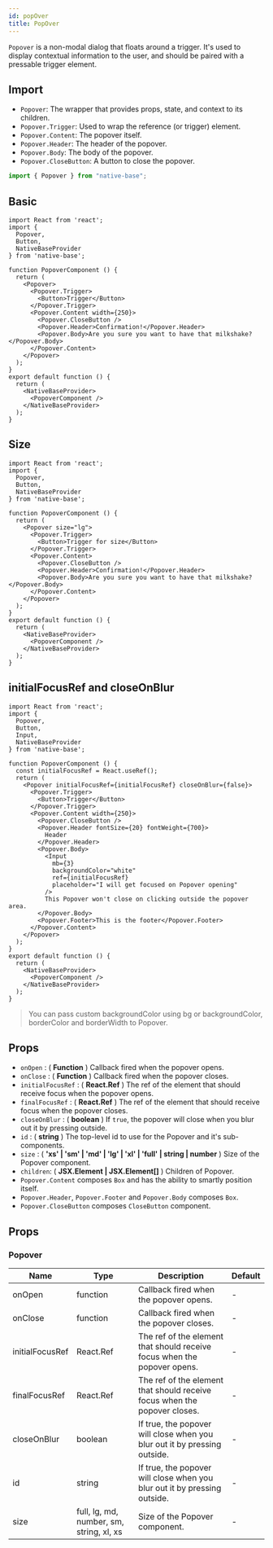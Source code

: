 ```yaml
---
id: popOver
title: PopOver
---
```


`Popover` is a non-modal dialog that floats around a trigger. It's used to display contextual information to the user, and should be paired with a pressable trigger element.

## Import

- `Popover`: The wrapper that provides props, state, and context to its children.
- `Popover.Trigger`: Used to wrap the reference (or trigger) element.
- `Popover.Content`: The popover itself.
- `Popover.Header`: The header of the popover.
- `Popover.Body`: The body of the popover.
- `Popover.CloseButton`: A button to close the popover.

```jsx
import { Popover } from "native-base";
```

## Basic

```SnackPlayer name=Popover%20Basic
import React from 'react';
import {
  Popover,
  Button,
  NativeBaseProvider
} from 'native-base';

function PopoverComponent () {
  return (
    <Popover>
      <Popover.Trigger>
        <Button>Trigger</Button>
      </Popover.Trigger>
      <Popover.Content width={250}>
        <Popover.CloseButton />
        <Popover.Header>Confirmation!</Popover.Header>
        <Popover.Body>Are you sure you want to have that milkshake?</Popover.Body>
      </Popover.Content>
    </Popover>
  );
}
export default function () {
  return (
    <NativeBaseProvider>
      <PopoverComponent />
    </NativeBaseProvider>
  );
}
```

## Size

```SnackPlayer name=Popover%20Size
import React from 'react';
import {
  Popover,
  Button,
  NativeBaseProvider
} from 'native-base';

function PopoverComponent () {
  return (
    <Popover size="lg">
      <Popover.Trigger>
        <Button>Trigger for size</Button>
      </Popover.Trigger>
      <Popover.Content>
        <Popover.CloseButton />
        <Popover.Header>Confirmation!</Popover.Header>
        <Popover.Body>Are you sure you want to have that milkshake?</Popover.Body>
      </Popover.Content>
    </Popover>
  );
}
export default function () {
  return (
    <NativeBaseProvider>
      <PopoverComponent />
    </NativeBaseProvider>
  );
}
```

## initialFocusRef and closeOnBlur

```SnackPlayer name=Popover%20initialFocusRef%20and%20closeOnBlur
import React from 'react';
import {
  Popover,
  Button,
  Input,
  NativeBaseProvider
} from 'native-base';

function PopoverComponent () {
  const initialFocusRef = React.useRef();
  return (
    <Popover initialFocusRef={initialFocusRef} closeOnBlur={false}>
      <Popover.Trigger>
        <Button>Trigger</Button>
      </Popover.Trigger>
      <Popover.Content width={250}>
        <Popover.CloseButton />
        <Popover.Header fontSize={20} fontWeight={700}>
          Header
        </Popover.Header>
        <Popover.Body>
          <Input
            mb={3}
            backgroundColor="white"
            ref={initialFocusRef}
            placeholder="I will get focused on Popover opening"
          />
          This Popover won't close on clicking outside the popover area.
        </Popover.Body>
        <Popover.Footer>This is the footer</Popover.Footer>
      </Popover.Content>
    </Popover>
  );
}
export default function () {
  return (
    <NativeBaseProvider>
      <PopoverComponent />
    </NativeBaseProvider>
  );
}
```

> You can pass custom backgroundColor using bg or backgroundColor, borderColor and borderWidth to Popover.

## Props

- `onOpen` : ( **Function** ) Callback fired when the popover opens.
- `onClose` : ( **Function** ) Callback fired when the popover closes.
- `initialFocusRef` : ( **React.Ref** ) The ref of the element that should receive focus when the popover opens.
- `finalFocusRef` : ( **React.Ref** ) The ref of the element that should receive focus when the popover closes.
- `closeOnBlur` : ( **boolean** ) If `true`, the popover will close when you blur out it by pressing outside.
- `id` : ( **string** ) The top-level id to use for the Popover and it's sub-components.
- `size` : ( **'xs' | 'sm' | 'md' | 'lg' | 'xl' | 'full' | string | number** ) Size of the Popover component.
- `children`: ( **JSX.Element | JSX.Element[]** ) Children of Popover.
- `Popover.Content` composes `Box` and has the ability to smartly position itself.
- `Popover.Header`, `Popover.Footer` and `Popover.Body` composes `Box`.
- `Popover.CloseButton` composes `CloseButton` component.

## Props

### Popover

| Name            | Type                                     | Description                                                               | Default |
| --------------- | ---------------------------------------- | ------------------------------------------------------------------------- | ------- |
| onOpen          | function                                 | Callback fired when the popover opens.                                    | -       |
| onClose         | function                                 | Callback fired when the popover closes.                                   | -       |
| initialFocusRef | React.Ref                                | The ref of the element that should receive focus when the popover opens.  | -       |
| finalFocusRef   | React.Ref                                | The ref of the element that should receive focus when the popover closes. | -       |
| closeOnBlur     | boolean                                  | If true, the popover will close when you blur out it by pressing outside. | -       |
| id              | string                                   | If true, the popover will close when you blur out it by pressing outside. | -       |
| size            | full, lg, md, number, sm, string, xl, xs | Size of the Popover component.                                            | -       |
